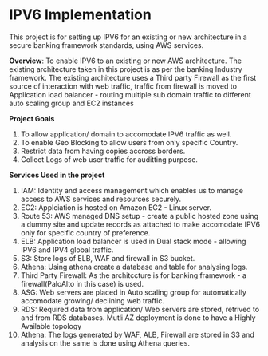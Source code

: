 # IPV6 Implementation
This project is for setting up IPV6 for an existing or new architecture in a secure banking framework standards, using AWS services.

**Overview**:
To enable IPV6 to an existing or new AWS architecture. The existing architecture taken in this project is as per the banking Industry framework. The existing architecture uses a Third party Firewall as the first source of interaction with web traffic, traffic from firewall is moved to Application load balancer - routing multiple sub domain traffic to different auto scaling group and EC2 instances

**Project Goals**
1. To allow application/ domain to accomodate IPV6 traffic as well.
2. To enable Geo Blocking to allow users from only specific Country.
3. Restrict data from having copies accross borders.
4. Collect Logs of web user traffic for auditting purpose.

**Services Used in the project**
1. IAM: Identity and access management which enables us to manage access to AWS services and resources securely.
2. EC2: Applciation is hosted on Amazon EC2 - Linux server.
3. Route 53: AWS managed DNS setup - create a public hosted zone using a dummy site and update records as attached to make accomodate IPV6 only for specific country of preference.
4. ELB: Application load balancer is used in Dual stack mode - allowing IPV6 and IPV4 global traffic.
5. S3: Store logs of ELB, WAF and firewall in S3 bucket.
6. Athena: Using athena create a database and table for analysing logs.
7. Third Party Firewall: As the architccture is for banking framework - a firewall(PaloAlto in this case) is used.
8. ASG: Web servers are placed in Auto scaling group for automatically accomodate growing/ declining web traffic.
9. RDS: Required data from application/ Web servers are stored, retrived to and from RDS databases. Mutli AZ deployment is done to have a Highly Available topology
10. Athena: The logs generated by WAF, ALB, Firewall are stored in S3 and analysis on the same is done using Athena queries.
